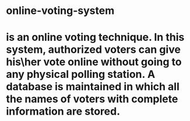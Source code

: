 # online-voting-system
# is an online voting technique. In this system, authorized voters can give his\her vote online without going to any physical polling station. A database is maintained in which all the names of voters with complete information are stored.
